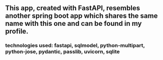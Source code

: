 ## This app, created with FastAPI, resembles another spring boot app which shares the same name with this one and can be found in my profile.
### technologies used: fastapi, sqlmodel, python-multipart, python-jose, pydantic, passlib, uvicorn, sqlite